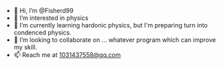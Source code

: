 - 👋 Hi, I’m @Fisherd99
- 👀 I’m interested in physics
- 🌱 I’m currently learning hardonic physics, but I'm preparing turn into condenced physics.
- 💞️ I’m looking to collaborate on ... whatever program which can improve my skill.
- 📫 Reach me at 1031437558@qq.com

<!---
Fisherd99/Fisherd99 is a ✨ special ✨ repository because its `README.md` (this file) appears on your GitHub profile.
You can click the Preview link to take a look at your changes.
--->
